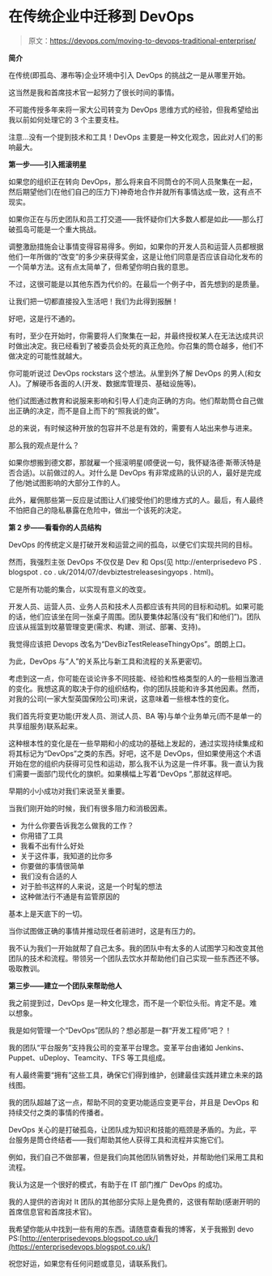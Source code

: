 # 在传统企业中迁移到 DevOps

> 原文：<https://devops.com/moving-to-devops-traditional-enterprise/>

**简介**

在传统(即孤岛、瀑布等)企业环境中引入 DevOps 的挑战之一是从哪里开始。

这当然是我和首席技术官一起努力了很长时间的事情。

不可能传授多年来将一家大公司转变为 DevOps 思维方式的经验，但我希望给出我以前如何处理它的 3 个主要支柱。

注意…没有一个提到技术和工具！DevOps 主要是一种文化观念，因此对人们的影响最大。

**第一步——引入摇滚明星**

如果您的组织正在转向 DevOps，那么将来自不同筒仓的不同人员聚集在一起，然后期望他们(在他们自己的压力下)神奇地合作并就所有事情达成一致，这有点不现实。

如果你正在与历史团队和员工打交道——我怀疑你们大多数人都是如此——那么打破孤岛可能是一个重大挑战。

调整激励措施会让事情变得容易得多。例如，如果你的开发人员和运营人员都根据他们一年所做的“改变”的多少来获得奖金，这是让他们同意是否应该自动化发布的一个简单方法。这有点太简单了，但希望你明白我的意思。

不过，这很可能是以其他东西为代价的。在最后一个例子中，首先想到的是质量。

让我们把一切都直接投入生活吧！我们为此得到报酬！

好吧，这是行不通的。

有时，至少在开始时，你需要将人们聚集在一起，并最终授权某人在无法达成共识时做出决定。我已经看到了被委员会处死的真正危险。你召集的筒仓越多，他们不做决定的可能性就越大。

你可能听说过 DevOps rockstars 这个想法。从里到外了解 DevOps 的男人(和女人)。了解硬币各面的人(开发、数据库管理员、基础设施等)。

他们试图通过教育和说服来影响和引导人们走向正确的方向。他们帮助筒仓自己做出正确的决定，而不是自上而下的“照我说的做”。

总的来说，有时候这种开放的包容并不总是有效的，需要有人站出来参与进来。

那么我的观点是什么？

如果你想搬到德文郡，那就雇一个摇滚明星(顺便说一句，我怀疑洛德·斯蒂沃特是否合适)。以前做过的人。对什么是 DevOps 有非常成熟的认识的人，最好是完成了他/她试图影响的大部分工作的人。

此外，雇佣那些第一反应是试图让人们接受他们的思维方式的人。最后，有人最终不怕把自己的隐私暴露在危险中，做出一个该死的决定。

**第 2 步——看看你的人员结构**

DevOps 的传统定义是打破开发和运营之间的孤岛，以便它们实现共同的目标。

然而，我强烈主张 DevOps 不仅仅是 Dev 和 Ops(见 http://enterprisedevo PS . blogspot . co . uk/2014/07/devbiztestreleasesingyops . html)。

它是所有功能的集合，以实现有意义的改变。

开发人员、运营人员、业务人员和技术人员都应该有共同的目标和动机。如果可能的话，他们应该坐在同一张桌子周围。团队要集体起落(没有“我们和他们”)。团队应该从摇篮到坟墓管理变更(需求、构建、测试、部署、支持)。

我觉得应该把 Devops 改名为“DevBizTestReleaseThingyOps”。朗朗上口。

为此，DevOps 与“人”的关系比与新工具和流程的关系更密切。

考虑到这一点，你可能在谈论许多不同技能、经验和性格类型的人的一些相当激进的变化。我想这真的取决于你的组织结构，你的团队技能和许多其他因素。然而，对我的公司(一家大型英国保险公司)来说，这意味着一些根本性的变化。

我们首先将变更功能(开发人员、测试人员、BA 等)与单个业务单元(而不是单一的共享组服务)联系起来。

这种根本性的变化是在一些早期和小的成功的基础上发起的，通过实现持续集成和将其标记为“DevOps”之类的东西。好吧，这不是 DevOps，但如果使用这个术语开始在您的组织内获得可见性和运动，那么我不认为这是一件坏事。我一直认为我们需要一面部门现代化的旗帜。如果横幅上写着“DevOps ”,那就这样吧。

早期的小小成功对我们来说至关重要。

当我们刚开始的时候，我们有很多阻力和消极因素。

*   为什么你要告诉我怎么做我的工作？
*   你用错了工具
*   我看不出有什么好处
*   关于这件事，我知道的比你多
*   你要做的事情很简单
*   我们没有合适的人
*   对于脸书这样的人来说，这是一个时髦的想法
*   这种做法行不通是有监管原因的

基本上是天底下的一切。

当你试图做正确的事情并推动现任者前进时，这是有压力的。

我不认为我们一开始就帮了自己太多。我的团队中有太多的人试图学习和改变其他团队的技术和流程。带领另一个团队去饮水并帮助他们自己实现一些东西还不够。吸取教训。

**第三步——建立一个团队来帮助他人**

我之前提到过，DevOps 是一种文化理念，而不是一个职位头衔。肯定不是。难以想象。

我是如何管理一个“DevOps”团队的？想必那是一群“开发工程师”吧？！

我的团队“平台服务”支持我公司的变革平台理念。变革平台由诸如 Jenkins、Puppet、uDeploy、Teamcity、TFS 等工具组成。

有人最终需要“拥有”这些工具，确保它们得到维护，创建最佳实践并建立未来的路线图。

我的团队超越了这一点，帮助不同的变更功能适应变更平台，并且是 DevOps 和持续交付之类的事情的传播者。

DevOps 关心的是打破孤岛，让团队成为知识和技能的瓶颈是矛盾的。为此，平台服务是筒仓终结者——我们帮助其他人获得工具和流程并实施它们。

例如，我们自己不做部署，但是我们向其他团队销售好处，并帮助他们采用工具和流程。

我认为这是一个很好的模式，有助于在 IT 部门推广 DevOps 的成功。

我的人提供的咨询对 It 团队的其他部分实际上是免费的，这很有帮助(感谢开明的首席信息官和首席技术官)。

我希望你能从中找到一些有用的东西。请随意查看我的博客，关于我搬到 devo PS:[http://enterprisedevops.blogspot.co.uk/](https://enterprisedevops.blogspot.co.uk/)

祝您好运，如果您有任何问题或意见，请联系我们。